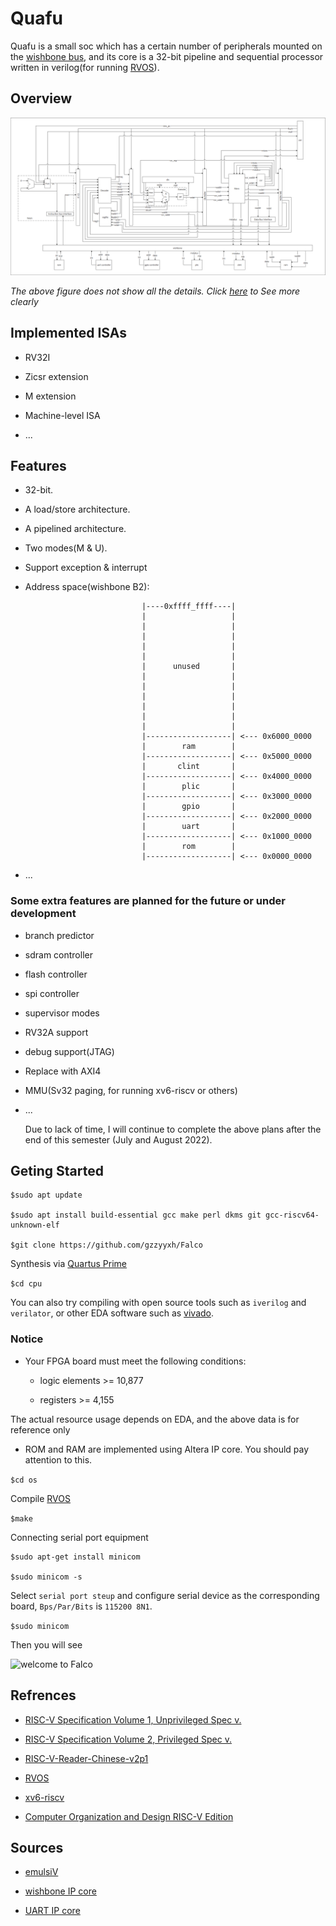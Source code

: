 # Quafu

Quafu is a small soc which has a certain number of peripherals mounted on the [wishbone bus](https://opencores.org/projects/wb_conmax), and its core is a 32-bit pipeline and sequential processor written in verilog(for running [RVOS](https://github.com/plctlab/riscv-operating-system-mooc)).

## Overview

![architecture](./img/architecture.png)

*The above figure does not show all the details. Click [here](https://github.com/gzzyyxh/Falco/raw/main/img/architecture.png) to See more clearly*

## Implemented ISAs

* RV32I

* Zicsr extension

* M extension

* Machine-level ISA

* ...

## Features

* 32-bit.

* A load/store architecture.

* A pipelined architecture.

* Two modes(M & U).

* Support exception & interrupt

* Address space(wishbone B2):

                                |----0xffff_ffff----|
                                |                   |
                                |                   |
                                |                   |
                                |                   |
                                |                   |
                                |      unused       |
                                |                   |
                                |                   |
                                |                   |
                                |                   |
                                |                   |
                                |                   |
                                |-------------------| <--- 0x6000_0000
                                |        ram        |
                                |-------------------| <--- 0x5000_0000
                                |       clint       |
                                |-------------------| <--- 0x4000_0000
                                |        plic       |
                                |-------------------| <--- 0x3000_0000
                                |        gpio       |
                                |-------------------| <--- 0x2000_0000
                                |        uart       |
                                |-------------------| <--- 0x1000_0000
                                |        rom        |
                                |-------------------| <--- 0x0000_0000

* ...

### Some extra features are planned for the future or under development

* branch predictor

* sdram controller

* flash controller

* spi controller

* supervisor modes

* RV32A support

* debug support(JTAG)

* Replace with AXI4

* MMU(Sv32 paging, for running xv6-riscv or others)

* ...

    Due to lack of time, I will continue to complete the above plans after the end of this semester (July and August 2022).

## Geting Started

```
$sudo apt update

$sudo apt install build-essential gcc make perl dkms git gcc-riscv64-unknown-elf

$git clone https://github.com/gzzyyxh/Falco
```

Synthesis via [Quartus Prime](https://www.intel.cn/content/www/cn/zh/software/programmable/quartus-prime/download.html)

```$cd cpu```

You can also try compiling with open source tools such as ```iverilog``` and ```verilator```, or other EDA software such as [vivado](https://china.xilinx.com/support/download.html).

### Notice

* Your FPGA board must meet the following conditions:

  * logic elements >= 10,877

  * registers >= 4,155

The actual resource usage depends on EDA, and the above data is for reference only

* ROM and RAM are implemented using Altera IP core. You should pay attention to this.

```$cd os```

Compile [RVOS](https://github.com/plctlab/riscv-operating-system-mooc)

```$make```

Connecting serial port equipment

```
$sudo apt-get install minicom

$sudo minicom -s
```

Select ```serial port steup``` and configure serial device as the corresponding board, ```Bps/Par/Bits``` is ```115200 8N1```.

```$sudo minicom```

Then you will see

![welcome to Falco](./img/welcome.png)

## Refrences

* [RISC-V Specification Volume 1, Unprivileged Spec v.](https://github.com/riscv/riscv-isa-manual/releases/download/Ratified-IMAFDQC/riscv-spec-20191213.pdf)

* [RISC-V Specification Volume 2, Privileged Spec v.](https://github.com/riscv/riscv-isa-manual/releases/download/Priv-v1.12/riscv-privileged-20211203.pdf)

* [RISC-V-Reader-Chinese-v2p1](http://riscvbook.com/chinese/RISC-V-Reader-Chinese-v2p1.pdf)

* [RVOS](https://github.com/plctlab/riscv-operating-system-mooc)

* [xv6-riscv](https://github.com/mit-pdos/xv6-riscv)

* [Computer Organization and Design RISC-V Edition](https://book.douban.com/subject/27103952/)

## Sources

* [emulsiV](https://guillaume-savaton-eseo.github.io/emulsiV/)

* [wishbone IP core](https://opencores.org/projects/wb_conmax)

* [UART IP core](https://opencores.org/projects/uart6551)
